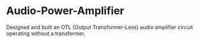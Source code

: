 # Audio-Power-Amplifier
Designed and built an OTL (Output Transformer-Less) audio amplifier circuit operating without a transformer.
